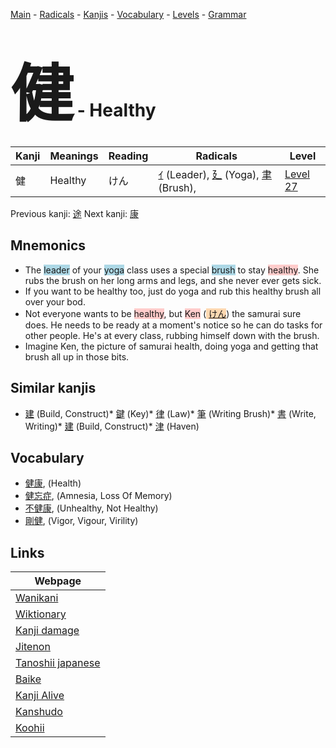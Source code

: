 <style> bigfont {font-size: 100px}</style>
[Main](../index.md) -
[Radicals](../radicals.md) -
[Kanjis](../kanjis.md) -
[Vocabulary](../vocabulary.md) -
[Levels](../levels.md) -
[Grammar](../grammar.md)
# <bigfont> 健</bigfont> - Healthy 

| Kanji | Meanings | Reading | Radicals | Level |
| --- | --- | --- | --- | --- |
| 健 | Healthy | けん | [ｲ](../radicals/ｲ.md) (Leader), [廴](../radicals/廴.md) (Yoga), [聿](../radicals/聿.md) (Brush),  | [Level 27](../levels/wk_level27.md) |

Previous kanji: [途](途.md) Next kanji: [康](康.md) 

## Mnemonics
 * The <span style="background-color:#ADD8E6"> leader</span> of your <span style="background-color:#ADD8E6"> yoga</span> class uses a special <span style="background-color:#ADD8E6"> brush</span> to stay <span style="background-color:#ffcccb"> healthy</span>. She rubs the brush on her long arms and legs, and she never ever gets sick.
* If you want to be healthy too, just do yoga and rub this healthy brush all over your bod.
* Not everyone wants to be <span style="background-color:#ffcccb"> healthy</span>, but <span style="background-color:#ffcccb"> Ken</span> (<span style="background-color:#fed8b1"> [けん](https://jisho.org/search/けん)</span>) the samurai sure does. He needs to be ready at a moment's notice so he can do tasks for other people. He's at every class, rubbing himself down with the brush.
* Imagine Ken, the picture of samurai health, doing yoga and getting that brush all up in those bits.


## Similar kanjis
 * [建](建.md) (Build, Construct)* [鍵](鍵.md) (Key)* [律](律.md) (Law)* [筆](筆.md) (Writing Brush)* [書](書.md) (Write, Writing)* [建](建.md) (Build, Construct)* [津](津.md) (Haven)


## Vocabulary
 * [健康](../vocabulary/健.md), (Health)
* [健忘症](../vocabulary/健.md), (Amnesia, Loss Of Memory)
* [不健康](../vocabulary/健.md), (Unhealthy, Not Healthy)
* [剛健](../vocabulary/健.md), (Vigor, Vigour, Virility)



## Links 

| Webpage |
| --- |
| [Wanikani          ](https://www.wanikani.com/kanji/健) |
| [Wiktionary        ](https://en.wiktionary.org/wiki/健) |
| [Kanji damage      ](http://www.kanjidamage.com/kanji/search?utf8=✓&q=健) |
| [Jitenon           ](https://jitenon.com/kanji/健) |
| [Tanoshii japanese ](https://www.tanoshiijapanese.com/dictionary/kanji.cfm?k=健) |
| [Baike             ](https://baike.baidu.com/item/健) |
| [Kanji Alive       ](https://app.kanjialive.com/健) |
| [Kanshudo          ](https://www.kanshudo.com/searchmn?q=健) |
| [Koohii            ](https://kanji.koohii.com/study/kanji/健) |
